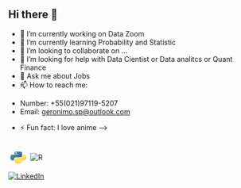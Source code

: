 ## Hi there 👋

- 🔭 I’m currently working on Data Zoom
- 🌱 I’m currently learning Probability and Statistic
- 👯 I’m looking to collaborate on ...
- 🤔 I’m looking for help with Data Cientist or Data analitcs or Quant Finance
- 💬 Ask me about Jobs
- 📫 How to reach me: 
* Number: +55(021)97119-5207
* Email: geronimo.sp@outlook.com
- ⚡ Fun fact: I love anime
-->


 <div style="display: inline_block"><br>
  <img align="center" alt="Python" height="30" width="40" src="https://raw.githubusercontent.com/devicons/devicon/master/icons/python/python-original.svg">
  <img align="center" alt="R" height="30" width="40" src="https://cdn.jsdelivr.net/gh/devicons/devicon/icons/r/r-original.svg">
</div>

[![LinkedIn](https://img.shields.io/badge/LinkedIn-0077B5?style=for-the-badge&logo=linkedin&logoColor=white)](https://www.linkedin.com/in/geronimosp)
